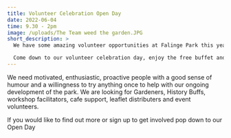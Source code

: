 ```yaml
---
title: Volunteer Celebration Open Day
date: 2022-06-04
time: 9.30 - 2pm
image: /uploads/The Team weed the garden.JPG
short_description: >
  We have some amazing volunteer opportunities at Falinge Park this year.

  Come down to our volunteer celebration day, enjoy the free buffet and find out more about us!
---
```

We need motivated, enthusiastic, proactive people with a good sense of humour and a willingness to try anything once to help with our ongoing development of the park. We are looking for Gardeners, History Buffs, workshop facilitators, cafe support, leaflet distributers and event volunteers.

If you would like to find out more or sign up to get involved pop down to our Open Day